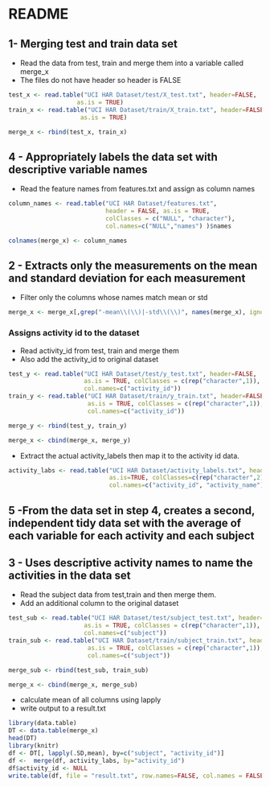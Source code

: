 # README

## 1- Merging test and train data set

* Read the data from test, train and merge them into a variable called merge_x
* The files do not have header so header is FALSE

```r
test_x <- read.table("UCI HAR Dataset/test/X_test.txt", header=FALSE,
                   as.is = TRUE)
train_x <- read.table("UCI HAR Dataset/train/X_train.txt", header=FALSE,
                    as.is = TRUE)

merge_x <- rbind(test_x, train_x)
```

## 4 - Appropriately labels the data set with descriptive variable names

* Read the feature names from features.txt and assign as column names

```r
column_names <- read.table("UCI HAR Dataset/features.txt",
                           header = FALSE, as.is = TRUE,
                           colClasses = c("NULL", "character"),
                           col.names=c("NULL","names") )$names

colnames(merge_x) <- column_names
```

## 2 - Extracts only the measurements on the mean and standard deviation for each measurement

* Filter  only the columns whose names match mean or std

```r
merge_x <- merge_x[,grep("-mean\\(\\)|-std\\(\\)", names(merge_x), ignore.case = TRUE)]
```

### Assigns activity id to the dataset

* Read activity_id from test, train and merge them
* Also add the activity_id to original dataset

```r
test_y <- read.table("UCI HAR Dataset/test/y_test.txt", header=FALSE,
                     as.is = TRUE, colClasses = c(rep("character",1)),
                     col.names=c("activity_id"))
train_y <- read.table("UCI HAR Dataset/train/y_train.txt", header=FALSE,
                      as.is = TRUE, colClasses = c(rep("character",1)),
                      col.names=c("activity_id"))

merge_y <- rbind(test_y, train_y)

merge_x <- cbind(merge_x, merge_y)
```

* Extract the actual activity_labels then map it to the activity id data.

```r
activity_labs <- read.table("UCI HAR Dataset/activity_labels.txt", header=FALSE,
                            as.is=TRUE, colClasses=c(rep("character",2)),
                            col.names=c("activity_id", "activity_name"))

```

## 5 -From the data set in step 4, creates a second, independent tidy data set with the average of each variable for each activity and each subject
## 3 - Uses descriptive activity names to name the activities in the data set

* Read the subject data from test,train and then merge them.
* Add an additional column to the original dataset

```r
test_sub <- read.table("UCI HAR Dataset/test/subject_test.txt", header=FALSE,
                     as.is = TRUE, colClasses = c(rep("character",1)),
                     col.names=c("subject"))
train_sub <- read.table("UCI HAR Dataset/train/subject_train.txt", header=FALSE,
                      as.is = TRUE, colClasses = c(rep("character",1)),
                      col.names=c("subject"))

merge_sub <- rbind(test_sub, train_sub)

merge_x <- cbind(merge_x, merge_sub)
```

* calculate mean of all columns using lapply
* write output to a result.txt

```r
library(data.table)
DT <- data.table(merge_x)
head(DT)
library(knitr)
df <- DT[, lapply(.SD,mean), by=c("subject", "activity_id")]
df <-  merge(df, activity_labs, by="activity_id")
df$activity_id <- NULL
write.table(df, file = "result.txt", row.names=FALSE, col.names = FALSE)
```